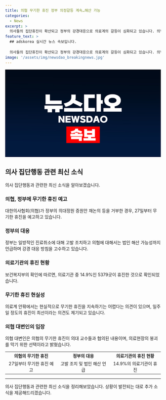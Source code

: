 ```yaml
---
title: 의협 무기한 휴진 정부 의정갈등 계속…해산 가능
categories:
  - News
excerpt: >
  의사들의 집단휴진이 확산되고 정부의 강경대응으로 의료계의 갈등이 심화되고 있습니다. 의협은 의대정원 증원안 재논의를 거부하면 27일부터 무기한 휴진을 예고하고, 정부는 엄중한 처분을 예고하며 집단 행동에 대해 법적 조치를 취할 계획입니다. 의료계 안팎에서는 무기한 휴진이 현실적으로는 어렵고, 일주일 정도가 최선이라는 의견이 나오고 있습니다.
feature_text: >
  ## adskorea 실시간 뉴스 속보입니다.

  의사들의 집단휴진이 확산되고 정부의 강경대응으로 의료계의 갈등이 심화되고 있습니다. 의협은 의대정원 증원안 재논의를 거부하면 27일부터 무기한 휴진을 예고하고, 정부는 엄중한 처분을 예고하며 집단 행동에 대해 법적 조치를 취할 계획입니다. 의료계 안팎에서는 무기한 휴진이 현실적으로는 어렵고, 일주일 정도가 최선이라는 의견이 나오고 있습니다.
image: '/assets/img/newsdao_breakingnews.jpg'
---
```


<p><img src="/assets/img/newsdao_breakingnews.jpg" alt="adskorea 속보" /></p>

<h2 data-ke-size="size26">의사 집단행동 관련 최신 소식</h2>

<p data-ke-size="size16">의사 집단행동과 관련한 최신 소식을 알아보겠습니다.</p>

<h3>의협, 정부에 무기한 휴진 예고</h3>

<p data-ke-size="size16">대한의사협회(의협)가 정부의 의대정원 증원안 재논의 등을 거부한 경우, 27일부터 무기한 휴진을 예고하고 있습니다.</p>

<h3>정부의 대응</h3>

<p data-ke-size="size16">정부는 일방적인 진료취소에 대해 고발 조치하고 의협에 대해서는 법인 해산 가능성까지 언급하며 강경 대응 방침을 고수하고 있습니다.</p>

<h3>의료기관의 휴진 현황</h3>

<p data-ke-size="size16">보건복지부의 확인에 따르면, 의료기관 중 14.9%인 5379곳이 휴진한 것으로 확인되었습니다.</p>

<h3>무기한 휴진 현실성</h3>

<p data-ke-size="size16">의료계 안팎에서는 현실적으로 무기한 휴진을 지속하기는 어렵다는 의견이 있으며, 일주일 정도의 휴진이 최선이라는 의견도 제기되고 있습니다.</p>

<h3>의협 대변인의 입장</h3>

<p data-ke-size="size16">의협 대변인은 의협의 무기한 휴진이 의대 교수들과 협의된 내용이며, 의료현장의 붕괴를 막기 위한 선택이라고 밝혔습니다.</p>

<table>
    <tr>
        <td style="text-align: center; height: 17px;"><b>의협의 무기한 휴진</b></td>
        <td style="text-align: center; height: 17px;"><b>정부의 대응</b></td>
        <td style="text-align: center; height: 17px;"><b>의료기관의 휴진 현황</b></td>
    </tr>
    <tr>
        <td style="text-align: center; height: 17px;">27일부터 무기한 휴진 예고</td>
        <td style="text-align: center; height: 17px;">고발 조치 및 법인 해산 언급</td>
        <td style="text-align: center; height: 17px;">14.9%의 의료기관이 휴진</td>
    </tr>
</table>

<hr>

<p data-ke-size="size16">의사 집단행동과 관련한 최신 소식을 정리해보았습니다. 상황이 발전되는 대로 추가 소식을 제공해드리겠습니다.</p>

